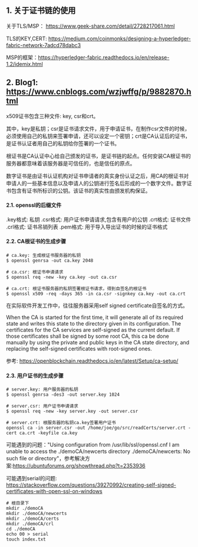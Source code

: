 ## 1. 关于证书链的使用

关于TLS/MSP： https://www.geek-share.com/detail/2728217061.html



TLS的KEY,CERT: https://medium.com/coinmonks/designing-a-hyperledger-fabric-network-7adcd78dabc3


MSP的框架：https://hyperledger-fabric.readthedocs.io/en/release-1.2/idemix.html




## 2. Blog1: https://www.cnblogs.com/wzjwffg/p/9882870.html

x509证书包含三种文件: key, csr和crt。

其中，key是私钥；csr是证书请求文件，用于申请证书，在制作csr文件的时候，必须使用自己的私钥来签署申请，还可以设定一个密钥；crt是CA认证后的证书，是证书认证者用自己的私钥给你签署的一个证书。

根证书是CA认证中心给自己颁发的证书，是证书链的起点。任何安装CA根证书的服务器都意味着该服务器是可信任的，也是信任的原点。


数字证书是由证书认证机构对证书申请者的真实身份认证之后，用CA的根证书对申请人的一些基本信息以及申请人的公钥进行签名后形成的一个数字文件。数字证书包含有证书所标识的公钥。该证书的真实性由颁发机构保证。



#### 2.1. openssl的后缀文件

.key格式: 私钥
.csr格式: 用户证书申请请求,包含有用户的公钥
.crt格式: 证书文件
.crl格式: 证书吊销列表
.pem格式: 用于导入导出证书的时候的证书格式



#### 2.2. CA根证书的生成步骤

```shell
# ca.key: 生成根证书服务器的私钥
$ openssl genrsa -out ca.key 2048 

# ca.csr: 根证书申请请求
$ openssl req -new -key ca.key -out ca.csr

# ca.crt: 根证书服务器的私钥签署根证书请求，得到自签名的根证书
$ openssl x509 -req -days 365 -in ca.csr -signkey ca.key -out ca.crt 
```

在实际软件开发工作中，往往服务器采用self signed certificate自签名的方式。


When the CA is started for the first time, it will generate all of its required state and writes this state to the directory given in its configuration. The certificates for the CA services are self-signed as the current default. If those certificates shall be signed by some root CA, this ca be done manually by using the private and public keys in the CA state directory, and replacing the self-signed certificates with root-signed ones.

参考: https://openblockchain.readthedocs.io/en/latest/Setup/ca-setup/


#### 2.3. 用户证书的生成步骤

```shell
# server.key: 用户服务器的私钥
$ openssl genrsa -des3 -out server.key 1024

# server.csr: 用户证书申请请求
$ openssl req -new -key server.key -out server.csr

# server.crt: 根服务器的私钥ca.key签署用户证书
openssl ca -in server.csr -out /home/joe/go/src/readCerts/server.crt -cert ca.crt -keyfile ca.key 
```



可能遇到的问题："Using configuration from /usr/lib/ssl/openssl.cnf
I am unable to access the ./demoCA/newcerts directory
./demoCA/newcerts: No such file or directory"，参考解决方案:https://ubuntuforums.org/showthread.php?t=2353936

可能遇到serial的问题:
https://stackoverflow.com/questions/39270992/creating-self-signed-certificates-with-open-ssl-on-windows

```shell
# 根目录下
mkdir ./demoCA
mkdir ./demoCA/newcerts
mkdir ./demoCA/certs
mkdir ./demoCA/crl
cd ./demoCA
echo 00 > serial
touch index.txt
```